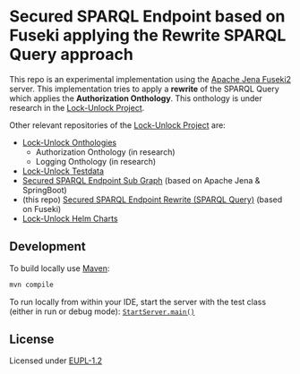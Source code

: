 # Secured SPARQL Endpoint based on Fuseki applying the Rewrite SPARQL Query approach

This repo is an experimental implementation using the [Apache Jena
Fuseki2](https://jena.apache.org/documentation/fuseki2/) server. This implementation tries to apply
a **rewrite** of the SPARQL Query which applies the **Authorization Onthology**. This onthology is
under research in the [Lock-Unlock Project](https://labs.kadaster.nl/cases/lockunlock).

Other relevant repositories of the [Lock-Unlock Project](https://labs.kadaster.nl/cases/lockunlock) are:

- [Lock-Unlock Onthologies](https://github.com/kadaster-labs/lock-unlock-onthologies)
  - Authorization Onthology (in research)
  - Logging Onthology (in research)
- [Lock-Unlock Testdata](https://github.com/kadaster-labs/lock-unlock-testdata)
- [Secured SPARQL Endpoint Sub Graph](https://github.com/kadaster-labs/secured-sparql-endpoint) (based on Apache Jena & SpringBoot)
- (this repo) [Secured SPARQL Endpoint Rewrite (SPARQL Query)](https://github.com/kadaster-labs/secured-sparql-endpoint-rewrite) (based on Fuseki)
- [Lock-Unlock Helm Charts](https://github.com/kadaster-labs/lock-unlock-helm-charts)

## Development

To build locally use [Maven](https://sdkman.io/sdks#maven):

```bash
mvn compile
```

To run locally from within your IDE, start the server with the test class (either in run or debug mode):
[`StartServer.main()`](src/test/java/nl/kadaster/labs/lock_unlock/StartServer.java)

## License

Licensed under [EUPL-1.2](LICENSE.md)
